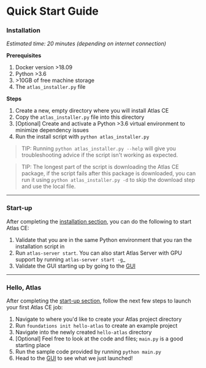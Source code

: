 # Quick Start Guide

### Installation

*Estimated time: 20 minutes (depending on internet connection)*

**Prerequisites**

 1. Docker version \>18.09
 2. Python \>3.6
 3. \>10GB of free machine storage
 4. The `atlas_installer.py` file

**Steps**

 1. Create a new, empty directory where you will install Atlas CE
 2. Copy the `atlas_installer.py` file into this directory
 3. [Optional] Create and activate a Python \>3.6 virtual environment to minimize dependency issues
 4. Run the install script with `python atlas_installer.py`
 
> TIP: Running `python atlas_installer.py --help` will give you troubleshooting advice if the script isn't working as expected. 


> TIP: The longest part of the script is downloading the Atlas CE package, if the script fails after this package is
downloaded, you can run it using `python atlas_installer.py -d` to skip the download step and use the local file. 

---

### Start-up

After completing the [installation section](#installation), you can do the following to start Atlas CE:

 1. Validate that you are in the same Python environment that you ran the installation script in
 2. Run `atlas-server start`. You can also start Atlas Server with GPU support by running `atlas-server start -g`_
 3. Validate the GUI starting up by going to the [GUI](http://localhost:5555)

---

### Hello, Atlas

After completing the [start-up section](#start-up), follow the next few steps to launch your first Atlas CE job:

 1. Navigate to where you'd like to create your Atlas project directory
 2. Run `foundations init hello-atlas` to create an example project
 3. Navigate into the newly created `hello-atlas` directory
 4. [Optional] Feel free to look at the code and files; `main.py` is a good starting place
 5. Run the sample code provided by running `python main.py`
 6. Head to the [GUI](http://localhost:5555/projects) to see what we just launched!
